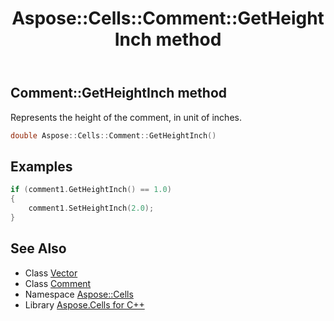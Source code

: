 ﻿---
title: Aspose::Cells::Comment::GetHeightInch method
linktitle: GetHeightInch
second_title: Aspose.Cells for C++ API Reference
description: 'Aspose::Cells::Comment::GetHeightInch method. Represents the height of the comment, in unit of inches in C++.'
type: docs
weight: 4100
url: /cpp/aspose.cells/comment/getheightinch/
---
## Comment::GetHeightInch method


Represents the height of the comment, in unit of inches.

```cpp
double Aspose::Cells::Comment::GetHeightInch()
```


## Examples


```cpp
if (comment1.GetHeightInch() == 1.0)
{
    comment1.SetHeightInch(2.0);
}
```

## See Also

* Class [Vector](../../vector/)
* Class [Comment](../)
* Namespace [Aspose::Cells](../../)
* Library [Aspose.Cells for C++](../../../)
